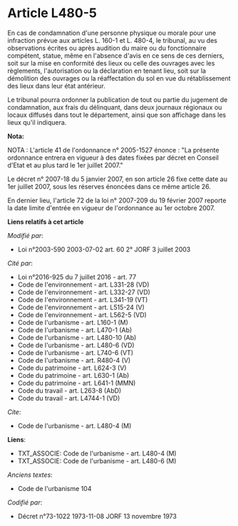 # Article L480-5

En cas de condamnation d'une personne physique ou morale pour une infraction prévue aux articles L. 160-1 et L. 480-4, le
tribunal, au vu des observations écrites ou après audition du maire ou du fonctionnaire compétent, statue, même en l'absence
d'avis en ce sens de ces derniers, soit sur la mise en conformité des lieux ou celle des ouvrages avec les règlements,
l'autorisation ou la déclaration en tenant lieu, soit sur la démolition des ouvrages ou la réaffectation du sol en vue du
rétablissement des lieux dans leur état antérieur.

Le tribunal pourra ordonner la publication de tout ou partie du jugement de condamnation, aux frais du délinquant, dans deux
journaux régionaux ou locaux diffusés dans tout le département, ainsi que son affichage dans les lieux qu'il indiquera.

**Nota:**

NOTA : L'article 41 de l'ordonnance n° 2005-1527 énonce : "La présente ordonnance entrera en vigueur à des dates fixées par
décret en Conseil d'Etat et au plus tard le 1er juillet 2007."

Le décret n° 2007-18 du 5 janvier 2007, en son article 26 fixe cette date au 1er juillet 2007, sous les réserves énoncées
dans ce même article 26.

En dernier lieu, l'article 72 de la loi n° 2007-209 du 19 février 2007 reporte la date limite d'entrée en vigueur de
l'ordonnance au 1er octobre 2007.

**Liens relatifs à cet article**

_Modifié par_:

  - Loi n°2003-590 2003-07-02 art. 60 2° JORF 3 juillet 2003

_Cité par_:

  - Loi n°2016-925 du 7 juillet 2016 - art. 77
  - Code de l'environnement - art. L331-28 (VD)
  - Code de l'environnement - art. L332-27 (VD)
  - Code de l'environnement - art. L341-19 (VT)
  - Code de l'environnement - art. L515-24 (V)
  - Code de l'environnement - art. L562-5 (VD)
  - Code de l'urbanisme - art. L160-1 (M)
  - Code de l'urbanisme - art. L470-1 (Ab)
  - Code de l'urbanisme - art. L480-10 (Ab)
  - Code de l'urbanisme - art. L480-6 (VD)
  - Code de l'urbanisme - art. L740-6 (VT)
  - Code de l'urbanisme - art. R480-4 (V)
  - Code du patrimoine - art. L624-3 (V)
  - Code du patrimoine - art. L630-1 (Ab)
  - Code du patrimoine - art. L641-1 (MMN)
  - Code du travail - art. L263-8 (AbD)
  - Code du travail - art. L4744-1 (VD)

_Cite_:

  - Code de l'urbanisme - art. L480-4 (M)

**Liens**:

  - TXT_ASSOCIE: Code de l'urbanisme - art. L480-4 (M)
  - TXT_ASSOCIE: Code de l'urbanisme - art. L480-6 (M)

_Anciens textes_:

  - Code de l'urbanisme 104

_Codifié par_:

  - Décret n°73-1022 1973-11-08 JORF 13 novembre 1973
